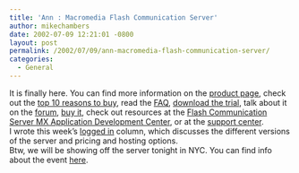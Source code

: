 ```yaml
---
title: 'Ann : Macromedia Flash Communication Server'
author: mikechambers
date: 2002-07-09 12:21:01 -0800
layout: post
permalink: /2002/07/09/ann-macromedia-flash-communication-server/
categories:
  - General
---
```



It is finally here. You can find more information on the [product page][1], check out the [top 10 reasons to buy][2], read the [FAQ][3], [download the trial][4], talk about it on the [forum][5], [buy it][6], check out resources at the [Flash Communication Server MX Application Development Center][7], or at the [support center][8].  
I wrote this week&#8217;s [logged in][9] column, which discusses the different versions of the server and pricing and hosting options.  
Btw, we will be showing off the server tonight in NYC. You can find info about the event [here][10].

 [1]: http://www.macromedia.com/software/flashcom/
 [2]: http://www.macromedia.com/software/flashcom/productinfo/top_ten/
 [3]: http://www.macromedia.com/software/flashcom/productinfo/faq/
 [4]: http://www.macromedia.com/software/flashcom/download/
 [5]: http://webforums.macromedia.com/flash/categories.cfm?catid=266
 [6]: http://dynamic.macromedia.com/bin/MM/store/US/product.jsp?category=%2FSoftware%2FServer%2FStandAlones%2FFlashCommPer&type=FULL
 [7]: http://radio.weblogs.com/0106797/2002/07/09.html#a167
 [8]: http://www.macromedia.com/support/flashcom/
 [9]: http://www.macromedia.com/desdev/logged_in/
 [10]: http://www.macromedia.com/v1/company/events/special/mmspecial.cfm